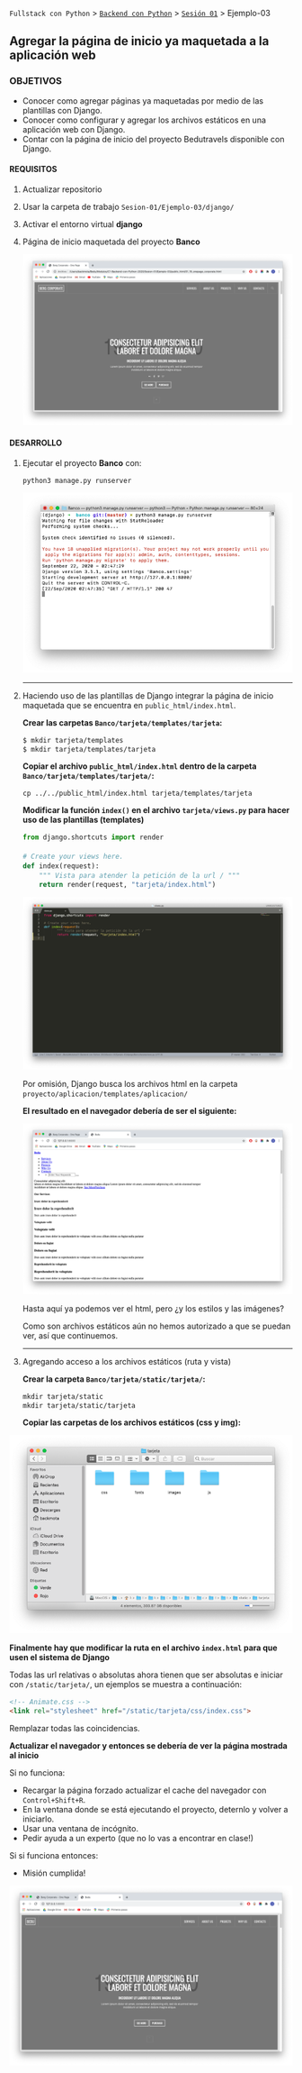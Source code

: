 `Fullstack con Python` > [`Backend con Python`](../../Readme.md) > [`Sesión 01`](../Readme.md) > Ejemplo-03
## Agregar la página de inicio ya maquetada a la aplicación web

### OBJETIVOS
- Conocer como agregar páginas ya maquetadas por medio de las plantillas con Django.
- Conocer como configurar y agregar los archivos estáticos en una aplicación web con Django.
- Contar con la página de inicio del proyecto Bedutravels disponible con Django.

#### REQUISITOS
1. Actualizar repositorio
1. Usar la carpeta de trabajo `Sesion-01/Ejemplo-03/django/`
1. Activar el entorno virtual __django__
1. Página de inicio maquetada del proyecto __Banco__

   ![](img/1.png)

#### DESARROLLO
1. Ejecutar el proyecto __Banco__ con:

   ```console
   python3 manage.py runserver   
   ```
   
   ![](img/2.png)
   ***

1. Haciendo uso de las plantillas de Django integrar la página de inicio maquetada que se encuentra en `public_html/index.html`.

   __Crear las carpetas `Banco/tarjeta/templates/tarjeta`:__

   ```console
   $ mkdir tarjeta/templates
   $ mkdir tarjeta/templates/tarjeta
   ```

   __Copiar el archivo `public_html/index.html` dentro de la carpeta `Banco/tarjeta/templates/tarjeta/`:__

   ```console
   cp ../../public_html/index.html tarjeta/templates/tarjeta
   ```

   __Modificar la función `index()` en el archivo `tarjeta/views.py` para hacer uso de las plantillas (templates)__

   ```python
   from django.shortcuts import render

   # Create your views here.
   def index(request):
       """ Vista para atender la petición de la url / """
       return render(request, "tarjeta/index.html")
   ```
   
   ![](img/3.png)
   
   Por omisión, Django busca los archivos html en la carpeta `proyecto/aplicacion/templates/aplicacion/`

   __El resultado en el navegador debería de ser el siguiente:__

   ![](img/4.png)

   Hasta aquí ya podemos ver el html, pero ¿y los estilos y las imágenes?

   Como son archivos estáticos aún no hemos autorizado a que se puedan ver, así que continuemos.
   ***

1. Agregando acceso a los archivos estáticos (ruta y vista)

   __Crear la carpeta `Banco/tarjeta/static/tarjeta/`:__

   ```console
   mkdir tarjeta/static
   mkdir tarjeta/static/tarjeta
   ```

   __Copiar las carpetas de los archivos estáticos (css y img):__

  ![](img/5.png)

   __Finalmente hay que modificar la ruta en el archivo `index.html` para que usen el sistema de Django__

   Todas las url relativas o absolutas ahora tienen que ser absolutas e iniciar con `/static/tarjeta/`, un ejemplos se muestra a continuación:

   ```html
   <!-- Animate.css -->
   <link rel="stylesheet" href="/static/tarjeta/css/index.css">
   ```
   Remplazar todas las coincidencias.

   __Actualizar el navegador y entonces se debería de ver la página mostrada al inicio__

   Si no funciona:
   - Recargar la página forzado actualizar el cache del navegador con `Control+Shift+R`.
   - En la ventana donde se está ejecutando el proyecto, deternlo y volver a iniciarlo.
   - Usar una ventana de incógnito.
   - Pedir ayuda a un experto (que no lo vas a encontrar en clase!)

   Si si funciona entonces:
   - Misión cumplida!

![](img/6.png)